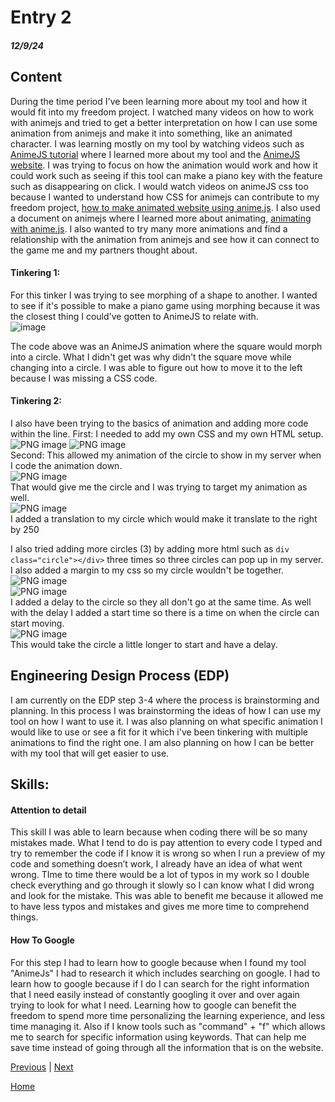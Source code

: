# Entry 2
##### 12/9/24

## Content
During the time period I've been learning more about my tool and how it would fit into my freedom project. I watched many videos on how to work with animejs and tried to get a better interpretation on how I can use some animation from animejs and make it into something, like an animated character. I was learning mostly on my tool by watching videos such as [AnimeJS tutorial](https://www.youtube.com/watch?v=WogfLKQHi1A) where I learned more about my tool and the [AnimeJS website](https://animejs.com). I was trying to focus on how the animation would work and how it could work such as seeing if this tool can make a piano key with the feature such as disappearing on click. I would watch videos on animeJS css too because I wanted to understand how CSS for animejs can contribute to my freedom project, [how to make animated website using anime.js](https://www.youtube.com/watch?v=PCSHoqurhM4&pp=ygUMI2FuaW1lanNsaWZl). I also used a document on animejs where I learned more about animating, [animating with anime.js](https://medium.com/spidernitt/animating-with-animejs-caa2c85f9bd2). I also wanted to try many more animations and find a relationship with the animation from animejs and see how it can connect to the game me and my partners thought about.


#### Tinkering 1:
For this tinker I was trying to see morphing of a shape to another. I wanted to see if it's possible to make a piano game using morphing because it was the closest thing I could've gotten to AnimeJS to relate with.                             
![image](https://github.com/user-attachments/assets/175acadf-c1c4-414a-b660-2fd8b352265f)



The code above was an AnimeJS animation where the square would morph into a circle. What I didn't get was why didn't the square move while changing into a circle. I was able to figure out how to move it to the left because I was missing a CSS code.

#### Tinkering 2:
I also have been trying to the basics of animation and adding more code within the line.
First: I needed to add my own CSS and my own HTML setup.                             
![PNG image](https://github.com/user-attachments/assets/b8e15bde-e6fc-447a-b5a3-b8ab91cd4725)
![PNG image](https://github.com/user-attachments/assets/d49015fa-d30d-472b-bf5d-2cdcdbe1288a)                                
Second: This allowed my animation of the circle to show in my server when I code the animation down.                                                   
![PNG image](https://github.com/user-attachments/assets/ac695f5e-329d-4050-9a14-47e078e761f7)                 
That would give me the circle and I was trying to target my animation as well.                               
![PNG image](https://github.com/user-attachments/assets/f30a9930-dd7f-4cb3-93fa-cee964448af0)                        
I added a translation to my circle which would make it translate to the right by 250

I also tried adding more circles (3) by adding more html such as `div class="circle"></div>` three times so three circles can pop up in my server. I also added a margin to my css so my circle wouldn't be together.                                                    
![PNG image](https://github.com/user-attachments/assets/0dc13ade-b3c6-4f0a-b3a2-945f538f5f40)           
![PNG image](https://github.com/user-attachments/assets/7e2dbcee-3670-4221-8129-6e047123eb30)                                
I added a delay to the circle so they all don't go at the same time. As well with the delay I added a start time so there is a time on when the circle can start moving.                               
![PNG image](https://github.com/user-attachments/assets/36549d83-366f-4288-b255-ddbe8778899e)                                           
This would take the circle a little longer to start and have a delay.

## Engineering Design Process (EDP)                                                  
I am currently on the EDP step 3-4 where the process is brainstorming and planning. In this process I was brainstorming the ideas of how I can use my tool on how I want to use it. I was also planning on what specific animation I would like to use or see a fit for it which i've been tinkering with multiple animations to find the right one. I am also planning on how I can be better with my tool that will get easier to use.

## Skills: 

#### Attention to detail
This skill I was able to learn because when coding there will be so many mistakes made. What I tend to do is pay attention to every code I typed and try to remember the code if I know it is wrong so when I run a preview of my code and something doesn’t work, I already have an idea of what went wrong. TIme to time there would be a lot of typos in my work so I double check everything and go through it slowly so I can know what I did wrong and look for the mistake. This was able to benefit me because it allowed me to have less typos and mistakes and gives me more time to comprehend things.

#### How To Google
For this step I had to learn how to google because when I found my tool "AnimeJs" I had to research it which includes searching on google. I had to learn how to google because if I do I can search for the right information that I need easily instead of constantly googling it over and over again trying to look for what I need. Learning how to google can benefit the freedom to spend more time personalizing the learning experience, and less time managing it. Also if I know tools such as "command" + "f" which allows me to search for specific information using keywords. That can help me save time instead of going through all the information that is on the website.

[Previous](entry01.md) | [Next](entry03.md)

[Home](../README.md)
